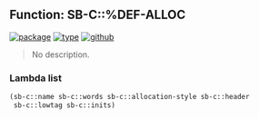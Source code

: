 ## Function: SB-C::%DEF-ALLOC
[![package](https://img.shields.io/badge/Package-SB--C-5f9ea0.svg?style=social&colorA=999999)](../) [![type](https://img.shields.io/badge/Type-Function-5f9ea0.svg?style=social&colorA=999999)](../#function) [![github](https://img.shields.io/badge/GitHub-View_the_source-5f9ea0.svg?style=social&colorA=999999&logo=github)](https://github.com/sbcl/sbcl/blob/master/src/compiler/fun-info-funs.lisp/) 

> No description.

### Lambda list
```cl
(sb-c::name sb-c::words sb-c::allocation-style sb-c::header
 sb-c::lowtag sb-c::inits)
```
